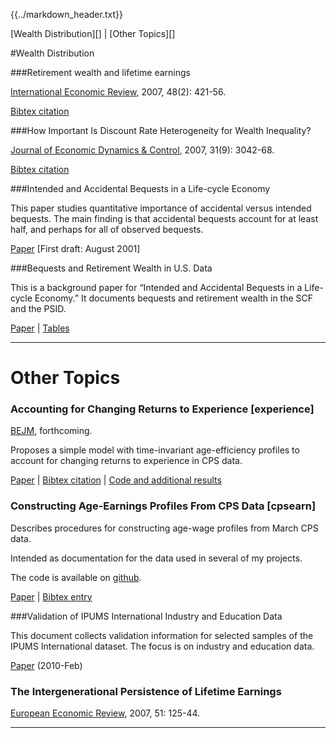 {{../markdown_header.txt}}

[Wealth Distribution][]  |  [Other Topics][]

#Wealth Distribution

###Retirement wealth and lifetime earnings

[International Economic Review](http://onlinelibrary.wiley.com/doi/10.1111/j.1468-2354.2007.00433.x/full), 2007, 48(2): 421-56.

[Bibtex citation](published/Bibtex2007IER.html)

###How Important Is Discount Rate Heterogeneity for Wealth Inequality?

[Journal of Economic Dynamics & Control](http://www.sciencedirect.com/science/article/pii/S0165188906002004), 2007, 31(9): 3042-68.

[Bibtex citation](published/Bibtex2007JEDC.html)

###Intended and Accidental Bequests in a Life-cycle Economy

This paper studies quantitative importance of accidental versus intended bequests. The main finding is that accidental bequests account for at least half, and perhaps for all of observed bequests.  

[Paper](wps/ab_paper.pdf) [First draft: August 2001]

###Bequests and Retirement Wealth in U.S. Data

This is a background paper for “Intended and Accidental Bequests in a Life-cycle Economy.” It documents bequests and retirement wealth in the SCF and the PSID. 

[Paper](wps/bequdata_paper.pdf)  |  [Tables](wps/BequData_Tables.pdf)

------------------------------------------------------------------------

# Other Topics #

### Accounting for Changing Returns to Experience [experience] ###

[BEJM](https://doi.org/10.1515/bejm-2015-0201), forthcoming.

Proposes a simple model with time-invariant age-efficiency profiles to account for changing returns to experience in CPS data.

[Paper](experience/paper_quartic.pdf)  |  [Bibtex citation](experience/bibtexExperience.html)  |  [Code and additional results](https://github.com/hendri54/experience-quartic)

### Constructing Age-Earnings Profiles From CPS Data [cpsearn] ###

Describes procedures for constructing age-wage profiles from March CPS data.

Intended as documentation for the data used in several of my projects.

The code is available on [github](https://github.com/hendri54/cps-profiles).

[Paper](https://github.com/hendri54/cps-profiles/blob/master/paper_cpsearn.pdf)  |  [Bibtex entry](wps/bibtex_cpsearn.txt)

###Validation of IPUMS International Industry and Education Data

This document collects validation information for selected samples of the IPUMS International dataset. The focus is on industry and education data.  

[Paper](published/validation_ipumsi.pdf) (2010-Feb)
 
### The Intergenerational Persistence of Lifetime Earnings ###

[European Economic Review](https://www.journals.elsevier.com/european-economic-review), 2007, 51: 125-44.

-------------

[BEJM]: https://www.degruyter.com/view/j/bejm